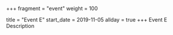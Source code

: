 +++
fragment = "event"
weight = 100

title = "Event E"
start_date = 2019-11-05
allday = true
+++
Event E Description